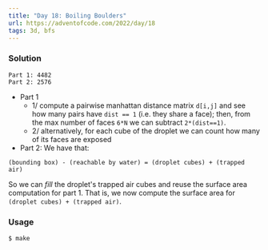 ```yaml
---
title: "Day 18: Boiling Boulders"
url: https://adventofcode.com/2022/day/18
tags: 3d, bfs
---
```


### Solution
```
Part 1: 4482
Part 2: 2576
```
- Part 1
    - 1/ compute a pairwise manhattan distance matrix `d[i,j]` and see how many pairs
    have `dist == 1` (i.e. they share a face); then, from the max number of faces `6*N`
    we can subtract `2*(dist==1)`.
    - 2/ alternatively, for each cube of the droplet we can count how many of its faces are exposed
- Part 2:
We have that:
```
(bounding box) - (reachable by water) = (droplet cubes) + (trapped air)
```
So we can _fill_ the droplet's trapped air cubes and reuse the surface area computation for part 1.
That is, we now compute the surface area for `(droplet cubes) + (trapped air)`.

### Usage
```
$ make
```
